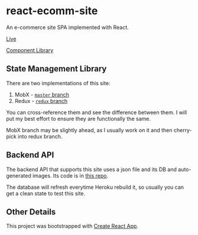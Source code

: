 # react-ecomm-site

An e-commerce site SPA implemented with React.

[Live](https://react-ecomm.netlify.com/)

[Component Library](https://react-ecomm-docs.netlify.com/)

## State Management Library

There are two implementations of this site:

1. MobX - [`master` branch][master-branch]
1. Redux - [`redux` branch][redux-branch]

You can cross-reference them and see the difference between them. I will put my best effort to ensure they are functionally the same.

MobX branch may be slightly ahead, as I usually work on it and then cherry-pick into redux branch.

## Backend API

The backend API that supports this site uses a json file and its DB and auto-generated images. Its code is in [this repo][backend-api-repo].

The database will refresh everytime Heroku rebuild it, so usually you can get a clean state to test this site.

## Other Details

This project was bootstrapped with [Create React App](https://github.com/facebook/create-react-app).

[master-branch]: https://github.com/malcolm-kee/react-ecomm-site/tree/master
[redux-branch]: https://github.com/malcolm-kee/react-ecomm-site/tree/redux
[backend-api-repo]: https://github.com/malcolm-kee/ecomm-db
